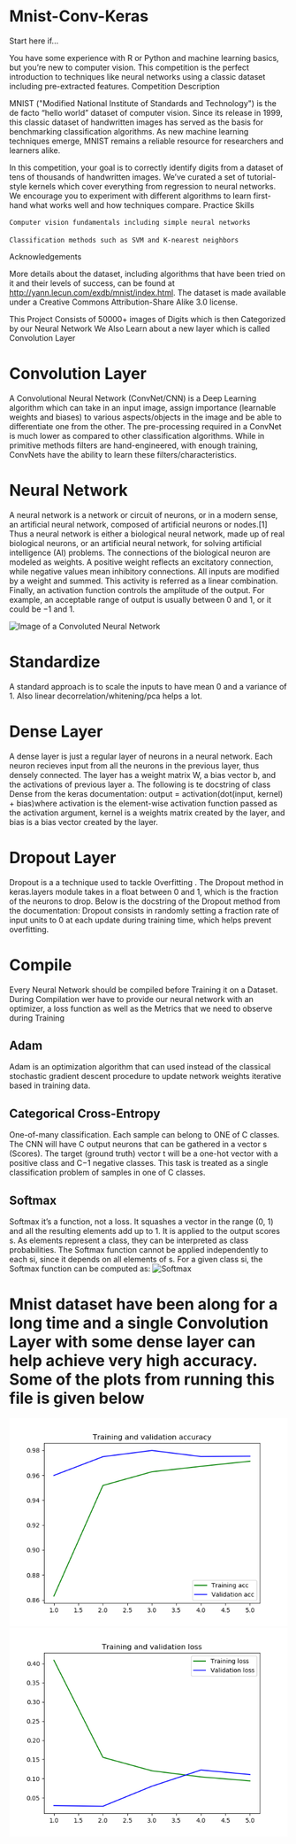 # Mnist-Conv-Keras
Start here if...

You have some experience with R or Python and machine learning basics, but you’re new to computer vision. This competition is the perfect introduction to techniques like neural networks using a classic dataset including pre-extracted features.
Competition Description

MNIST ("Modified National Institute of Standards and Technology") is the de facto “hello world” dataset of computer vision. Since its release in 1999, this classic dataset of handwritten images has served as the basis for benchmarking classification algorithms. As new machine learning techniques emerge, MNIST remains a reliable resource for researchers and learners alike.

In this competition, your goal is to correctly identify digits from a dataset of tens of thousands of handwritten images. We’ve curated a set of tutorial-style kernels which cover everything from regression to neural networks. We encourage you to experiment with different algorithms to learn first-hand what works well and how techniques compare.
Practice Skills

    Computer vision fundamentals including simple neural networks

    Classification methods such as SVM and K-nearest neighbors

Acknowledgements 

More details about the dataset, including algorithms that have been tried on it and their levels of success, can be found at http://yann.lecun.com/exdb/mnist/index.html. The dataset is made available under a Creative Commons Attribution-Share Alike 3.0 license.

This Project Consists of 50000+ images of Digits which is then Categorized by our Neural Network 
We Also Learn about a new layer which is called Convolution Layer

# Convolution Layer
A Convolutional Neural Network (ConvNet/CNN) is a Deep Learning algorithm which can take in an input image, assign importance (learnable weights and biases) to various aspects/objects in the image and be able to differentiate one from the other. The pre-processing required in a ConvNet is much lower as compared to other classification algorithms. While in primitive methods filters are hand-engineered, with enough training, ConvNets have the ability to learn these filters/characteristics.

# Neural Network
A neural network is a network or circuit of neurons, or in a modern sense, an artificial neural network, composed of artificial neurons or nodes.[1] Thus a neural network is either a biological neural network, made up of real biological neurons, or an artificial neural network, for solving artificial intelligence (AI) problems. The connections of the biological neuron are modeled as weights. A positive weight reflects an excitatory connection, while negative values mean inhibitory connections. All inputs are modified by a weight and summed. This activity is referred as a linear combination. Finally, an activation function controls the amplitude of the output. For example, an acceptable range of output is usually between 0 and 1, or it could be −1 and 1.

![Image of a Convoluted Neural Network](https://adeshpande3.github.io/assets/Cover.png)


# Standardize
A standard approach is to scale the inputs to have mean 0 and a variance of 1. Also linear decorrelation/whitening/pca helps a lot.

# Dense Layer

A dense layer is just a regular layer of neurons in a neural network. Each neuron recieves input from all the neurons in the previous layer, thus densely connected. The layer has a weight matrix W, a bias vector b, and the activations of previous layer a. The following is te docstring of class Dense from the keras documentation:
output = activation(dot(input, kernel) + bias)where activation is the element-wise activation function passed as the activation argument, kernel is a weights matrix created by the layer, and bias is a bias vector created by the layer.

# Dropout Layer 

Dropout is a a technique used to tackle Overfitting . The Dropout method in keras.layers module takes in a float between 0 and 1, which is the fraction of the neurons to drop. Below is the docstring of the Dropout method from the documentation:
Dropout consists in randomly setting a fraction rate of input units to 0 at each update during training time, which helps prevent overfitting.

# Compile

Every Neural Network should be compiled before Training it on a Dataset. During Compilation wer have to provide our neural network with an optimizer, a loss function as well as the Metrics that we need to observe during Training

## Adam
Adam is an optimization algorithm that can used instead of the classical stochastic gradient descent procedure to update network weights iterative based in training data.

## Categorical Cross-Entropy
One-of-many classification. Each sample can belong to ONE of C classes. The CNN will have C output neurons that can be gathered in a vector s (Scores). The target (ground truth) vector t will be a one-hot vector with a positive class and C−1 negative classes.
This task is treated as a single classification problem of samples in one of C classes.

## Softmax
Softmax it’s a function, not a loss. It squashes a vector in the range (0, 1) and all the resulting elements add up to 1. It is applied to the output scores s. As elements represent a class, they can be interpreted as class probabilities.
The Softmax function cannot be applied independently to each si, since it depends on all elements of s. For a given class si, the Softmax function can be computed as:
![Softmax](https://latex.codecogs.com/gif.latex?f(s)_{i}&space;=&space;\frac{e^{s_{i}}}{\sum_{j}^{C}&space;e^{s_{j}}})

# Mnist dataset have been along for a long time and a single Convolution Layer with some dense layer can help achieve very high accuracy. Some of the plots from running this file is given below 

![Accuracy](https://raw.githubusercontent.com/Mkaif-Agb/Mnist-Conv-Keras/master/Acc.png)
![Loss](https://raw.githubusercontent.com/Mkaif-Agb/Mnist-Conv-Keras/master/Loss.png)
